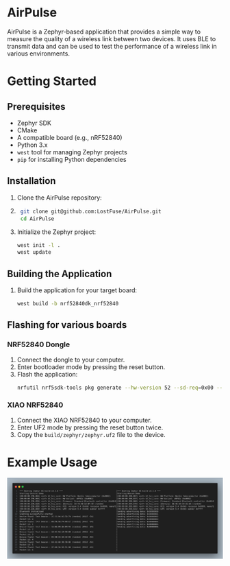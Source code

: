# AirPulse

AirPulse is a Zephyr-based application that provides a simple way to measure the quality of a wireless link between two devices. It uses BLE to transmit data and can be used to test the performance of a wireless link in various environments.
# Getting Started

## Prerequisites
- Zephyr SDK
- CMake
- A compatible board (e.g., nRF52840)
- Python 3.x
- `west` tool for managing Zephyr projects
- `pip` for installing Python dependencies

## Installation
1. Clone the AirPulse repository:
2. ```bash
    git clone git@github.com:LostFuse/AirPulse.git
    cd AirPulse
    ```
3. Initialize the Zephyr project:
   ```bash
   west init -l .
   west update
   ```

## Building the Application
1. Build the application for your target board:
   ```bash
   west build -b nrf52840dk_nrf52840
   ```


## Flashing for various boards

### NRF52840 Dongle
1. Connect the dongle to your computer.
2. Enter bootloader mode by pressing the reset button.
3. Flash the application:
   ```bash
   nrfutil nrf5sdk-tools pkg generate --hw-version 52 --sd-req=0x00 --application build/zephyr/zephyr.hex --application-version 1 dfu.zip && nrfutil nrf5sdk-tools dfu usb-serial -pkg dfu.zip -p <serial_port>
   ```

### XIAO NRF52840
1. Connect the XIAO NRF52840 to your computer.
2. Enter UF2 mode by pressing the reset button twice.
3. Copy the `build/zephyr/zephyr.uf2` file to the device.


# Example Usage

![AirPulse Example](assets/example.png)
